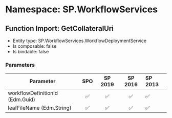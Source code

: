 # Namespace: SP.WorkflowServices

## Function Import: GetCollateralUri

- Entity type: SP.WorkflowServices.WorkflowDeploymentService
- Is composable: false
- Is bindable: false

### Parameters

Parameter | SPO | SP 2019 | SP 2016 | SP 2013
----------|:---:|:-------:|:-------:|:-------
workflowDefinitionId (Edm.Guid) | ✅ | ✅ | ✅ | ✅
leafFileName (Edm.String) | ✅ | ✅ | ✅ | ✅
